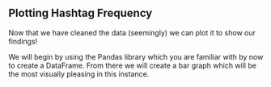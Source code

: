 <!--title={Plotting Hashtag Frequency}-->

## Plotting Hashtag Frequency

Now that we have cleaned the data (seemingly) we can plot it to show our findings!

We will begin by using the Pandas library which you are familiar with by now to create a DataFrame. From there we will create a bar graph which will be the most visually pleasing in this instance.